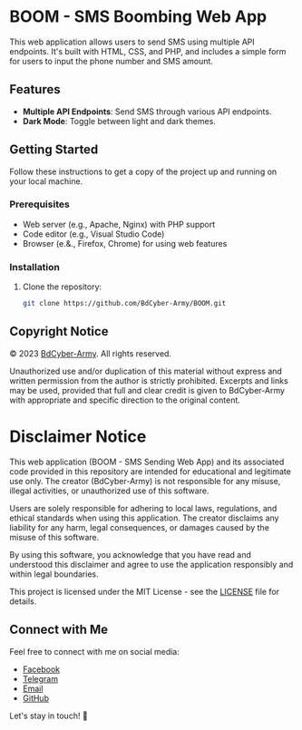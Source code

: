 # BOOM - SMS Boombing Web App

This web application allows users to send SMS using multiple API endpoints. It's built with HTML, CSS, and PHP, and includes a simple form for users to input the phone number and SMS amount.

## Features

- **Multiple API Endpoints**: Send SMS through various API endpoints.
- **Dark Mode**: Toggle between light and dark themes.

## Getting Started

Follow these instructions to get a copy of the project up and running on your local machine.

### Prerequisites

- Web server (e.g., Apache, Nginx) with PHP support
- Code editor (e.g., Visual Studio Code)
- Browser (e.&., Firefox, Chrome) for using web features 

### Installation

1. Clone the repository:

   ```bash
   git clone https://github.com/BdCyber-Army/BOOM.git

## Copyright Notice

© 2023 [BdCyber-Army](https://github.com/BdCyber-Army). All rights reserved.

Unauthorized use and/or duplication of this material without express and written permission from the author is strictly prohibited. Excerpts and links may be used, provided that full and clear credit is given to BdCyber-Army with appropriate and specific direction to the original content.

# Disclaimer Notice

This web application (BOOM - SMS Sending Web App) and its associated code provided in this repository are intended for educational and legitimate use only. The creator (BdCyber-Army) is not responsible for any misuse, illegal activities, or unauthorized use of this software.

Users are solely responsible for adhering to local laws, regulations, and ethical standards when using this application. The creator disclaims any liability for any harm, legal consequences, or damages caused by the misuse of this software.

By using this software, you acknowledge that you have read and understood this disclaimer and agree to use the application responsibly and within legal boundaries.

This project is licensed under the MIT License - see the [LICENSE](LICENSE) file for details.
## Connect with Me

Feel free to connect with me on social media:

- [Facebook](https://www.facebook.com/bdcyberarmy10/)
- [Telegram](https://t.me/bdcyberarmy10)
- [Email](mailto:bdcyberarmy10@gmail.com)
- [GitHub](https://github.com/BdCyber-Army/)

Let's stay in touch! 🚀
